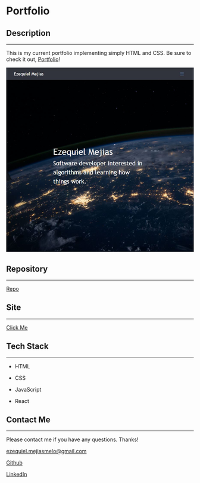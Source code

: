 # __Portfolio__

## Description
---

This is my current portfolio implementing simply HTML and CSS. Be sure to check it out, [Portfolio](https://ezequielmejiasmelo.github.io/portfolio/)!

![My portfolio webpage includes a navigation bar, a header image, cards with text and contact links at the bottom of the page.](./assets/images/portfolio-demo.jpg)

## Repository
---

[Repo](https://github.com/EzequielMejiasMelo/portfolio)

## Site
---

[Click Me](https://ezequielmejiasmelo.github.io/portfolio/)

## Tech Stack
---

- HTML

- CSS
  
- JavaScript

- React

## Contact Me
---

Please contact me if you have any questions. Thanks!

<ezequiel.mejiasmelo@gmail.com>

[Github](https://github.com/EzequielMejiasMelo)

[LinkedIn](https://www.linkedin.com/in/ezequiel-mejias-melo/)